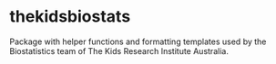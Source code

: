 # thekidsbiostats
 Package with helper functions and formatting templates used by the Biostatistics team of The Kids Research Institute Australia.
